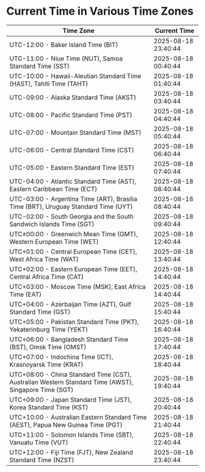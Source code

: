 # Current Time in Various Time Zones

| Time Zone | Current Time |
|-----------|--------------|
| UTC-12:00 - Baker Island Time (BIT) | 2025-08-18 23:40:44 |
| UTC-11:00 - Niue Time (NUT), Samoa Standard Time (SST) | 2025-08-18 00:40:44 |
| UTC-10:00 - Hawaii-Aleutian Standard Time (HAST), Tahiti Time (TAHT) | 2025-08-18 01:40:44 |
| UTC-09:00 - Alaska Standard Time (AKST) | 2025-08-18 03:40:44 |
| UTC-08:00 - Pacific Standard Time (PST) | 2025-08-18 04:40:44 |
| UTC-07:00 - Mountain Standard Time (MST) | 2025-08-18 05:40:44 |
| UTC-06:00 - Central Standard Time (CST) | 2025-08-18 06:40:44 |
| UTC-05:00 - Eastern Standard Time (EST) | 2025-08-18 07:40:44 |
| UTC-04:00 - Atlantic Standard Time (AST), Eastern Caribbean Time (ECT) | 2025-08-18 08:40:44 |
| UTC-03:00 - Argentina Time (ART), Brasília Time (BRT), Uruguay Standard Time (UYT) | 2025-08-18 08:40:44 |
| UTC-02:00 - South Georgia and the South Sandwich Islands Time (SGT) | 2025-08-18 09:40:44 |
| UTC±00:00 - Greenwich Mean Time (GMT), Western European Time (WET) | 2025-08-18 12:40:44 |
| UTC+01:00 - Central European Time (CET), West Africa Time (WAT) | 2025-08-18 13:40:44 |
| UTC+02:00 - Eastern European Time (EET), Central Africa Time (CAT) | 2025-08-18 14:40:44 |
| UTC+03:00 - Moscow Time (MSK), East Africa Time (EAT) | 2025-08-18 14:40:44 |
| UTC+04:00 - Azerbaijan Time (AZT), Gulf Standard Time (GST) | 2025-08-18 15:40:44 |
| UTC+05:00 - Pakistan Standard Time (PKT), Yekaterinburg Time (YEKT) | 2025-08-18 16:40:44 |
| UTC+06:00 - Bangladesh Standard Time (BST), Omsk Time (OMST) | 2025-08-18 17:40:44 |
| UTC+07:00 - Indochina Time (ICT), Krasnoyarsk Time (KRAT) | 2025-08-18 18:40:44 |
| UTC+08:00 - China Standard Time (CST), Australian Western Standard Time (AWST), Singapore Time (SGT) | 2025-08-18 19:40:44 |
| UTC+09:00 - Japan Standard Time (JST), Korea Standard Time (KST) | 2025-08-18 20:40:44 |
| UTC+10:00 - Australian Eastern Standard Time (AEST), Papua New Guinea Time (PGT) | 2025-08-18 21:40:44 |
| UTC+11:00 - Solomon Islands Time (SBT), Vanuatu Time (VUT) | 2025-08-18 22:40:44 |
| UTC+12:00 - Fiji Time (FJT), New Zealand Standard Time (NZST) | 2025-08-18 23:40:44 |
